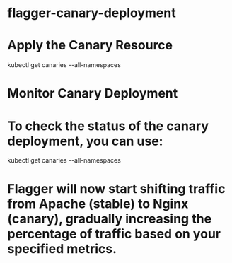 # flagger-canary-deployment

# Apply the Canary Resource

kubectl get canaries --all-namespaces

# Monitor Canary Deployment
# To check the status of the canary deployment, you can use:

kubectl get canaries --all-namespaces

# Flagger will now start shifting traffic from Apache (stable) to Nginx (canary), gradually increasing the percentage of traffic based on your specified metrics.


